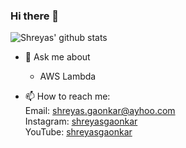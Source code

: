 ### Hi there 👋

![Shreyas' github stats](https://github-readme-stats.vercel.app/api?username=shreyasgaonkar&count_private=true&show_icons=true)


- 💬 Ask me about 
  - AWS Lambda

- 📫 How to reach me:  
Email: shreyas.gaonkar@ayhoo.com  
Instagram: [shreyasgaonkar](https://www.instagram.com/shreyasgaonkar/)  
YouTube: [shreyasgaonkar](https://www.youtube.com/shreyasgaonkar)  



<!--
**shreyasgaonkar/shreyasgaonkar** is a ✨ _special_ ✨ repository because its `README.md` (this file) appears on your GitHub profile.

Here are some ideas to get you started:

- 🔭 I’m currently working on ...
- 🌱 I’m currently learning ...
- 👯 I’m looking to collaborate on ...
- 🤔 I’m looking for help with ...
- 💬 Ask me about ...
- 📫 How to reach me: ...
- 😄 Pronouns: ...
- ⚡ Fun fact: ...
-->
